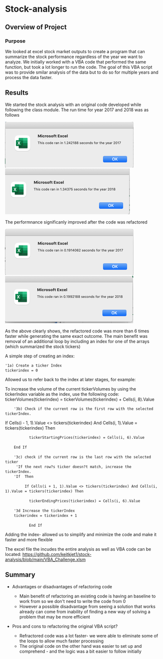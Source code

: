 # Stock-analysis

## Overview of Project

### Purpose

We looked at excel stock market outputs to create a program that can summarize the stock performance regardless of the year we want to analyze. We initially worked with a VBA code that performed the same function, but took a lot longer to run the code. The goal of this VBA script was to provide smilar analysis of the data but to do so for multiple years and process the data faster. 
## Results


We started the stock analysis with an original code developed while following the class module. The run time for year 2017 and 2018 was as follows

![2017_originalcode.png](https://github.com/kejtkjet1/stock-analysis/blob/main/resources/2017_originalcode.png)
![2018_originalcode.png](https://github.com/kejtkjet1/stock-analysis/blob/main/resources/2018_originalcode.png)

The performnance significanly improved after the code was refactored

![VBA_Challenge_2017.png](https://github.com/kejtkjet1/stock-analysis/blob/main/resources/VBA_Challenge_2017.png)
![VBA_Challenge_2018.png](https://github.com/kejtkjet1/stock-analysis/blob/main/resources/VBA_Challenge_2018.png)

As the above clearly shows, the refactored code was more than 6 times faster while generating the same exact outcome. The main benefit was removal of an additional loop by including an index for one of the arrays (which summarized the stock tickers)

A simple step of creating an index:

    '1a) Create a ticker Index
    tickerindex = 0

Allowed us to refer back to the index at later stages, for example:

To increase the volume of the current tickerVolumes by using the tickerIndex variable as the index, use the following code:
tickerVolumes(tickerindex) = tickerVolumes(tickerindex) + Cells(i, 8).Value

        
        '3b) Check if the current row is the first row with the selected tickerIndex.

   
 If Cells(i - 1, 1).Value <> tickers(tickerindex) And Cells(i, 1).Value = tickers(tickerindex) Then

               tickerStartingPrices(tickerindex) = Cells(i, 6).Value
            
        End If
        
        '3c) check if the current row is the last row with the selected ticker
         'If the next row?s ticker doesn?t match, increase the tickerIndex.
        'If  Then
            
             If Cells(i + 1, 1).Value <> tickers(tickerindex) And Cells(i, 1).Value = tickers(tickerindex) Then

               tickerEndingPrices(tickerindex) = Cells(i, 6).Value
               
        '3d Increase the tickerIndex
        tickerindex = tickerindex + 1
               
               End If

Adding the index- allowed us to simplify and minimize the code and make it faster and more flexible

The excel file the incudes the entire analysis as well as VBA code can be located: https://github.com/kejtkjet1/stock-analysis/blob/main/VBA_Challenge.xlsm

## Summary

- Advantages or disadvantages of refactoring code

  - Main benefit of refactoring an existing code is having an baseline to work from so we don't need to write the code from 0
  - However a possible disadvantage from seeing a solution that works already can come from inability of finding a new way of solving a problem that may be more efficient



- Pros and cons to refactoring the original VBA script?

  - Refractored code was a lot faster- we were able to eliminate some of the loops to allow much faster processing
  - The original code on the other hand was easier to set up and comprehend - and the logic was a bit easier to follow initially
